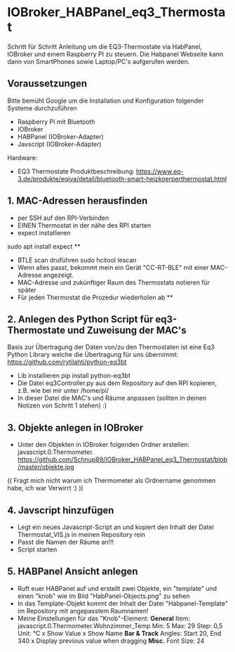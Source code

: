 # IOBroker_HABPanel_eq3_Thermostat

Schritt für Schritt Anleitung um die EQ3-Thermostate via HabPanel, IOBroker und einem Raspberry PI zu steuern.
Die Habpanel Webseite kann dann von SmartPhones sowie Laptop/PC's aufgerufen werden.


## Voraussetzungen
Bitte bemüht Google um die Installation und Konfiguration folgender Systeme durchzuführen
- Raspberry PI mit Bluetooth
- IOBroker
- HABPanel (IOBroker-Adapter)
- Javscript (IOBroker-Adapter)

Hardware:
- EQ3 Thermostate Produktbeschreibung: https://www.eq-3.de/produkte/eqiva/detail/bluetooth-smart-heizkoerperthermostat.html


## 1. MAC-Adressen herausfinden

- per SSH auf den RPI-Verbinden
- EINEN Thermostat in der nähe des RPI starten
- expect installieren 

sudo apt install expect
**
- BTLE scan druführen
sudo hcitool lescan
- Wenn alles passt, bekommt mein ein Gerät "CC-RT-BLE" mit einer MAC-Adresse angezeigt.
- MAC-Adresse und zukünftiger Raum des Thermostats notieren für später
- Für jeden Thermostat die Prozedur wiederholen ab **


## 2. Anlegen des Python Script für eq3-Thermostate und Zuweisung der MAC's

Basis zur Übertragung der Daten von/zu den Thermostaten ist eine Eq3 Python Library welche die Übertragung für uns übernimmt:
https://github.com/rytilahti/python-eq3bt

- Lib installieren
pip install python-eq3bt
- Die Datei eq3Controller.py aus dem Repository auf den RPI kopieren, z.B. wie bei mir unter /home/pi/
- In dieser Datei die MAC's und Räume anpassen (sollten in deinen Notizen von Schritt 1 stehen) :)

## 3. Objekte anlegen in IOBroker

- Unter den Objekten in IOBroker folgenden Ordner erstellen:
javascript.0.Thermometer.
https://github.com/Schnup89/IOBroker_HABPanel_eq3_Thermostat/blob/master/objekte.jpg

(( Fragt mich nicht warum ich Thermometer als Ordnername genommen habe, ich war Verwirrt :) ))


## 4. Javscript hinzufügen

- Legt ein neues Javascript-Script an und kopiert den Inhalt der Datei Thermostat_VIS.js in meinen Repository rein
- Passt die Namen der Räume an!!!
- Script starten


## 5. HABPanel Ansicht anlegen

- Ruft euer HABPanel auf und erstellt zwei Objekte, ein "template" und einen "knob" wie im Bild "HabPanel-Objects.png" zu sehen
- In das Template-Objekt kommt der Inhalt der Datei "Habpanel-Template" im Repository mit angepasstem Raumnamen!
- Meine Einstellungen für das "Knob"-Element:
__General__
Item: javascript.0.Thermometer.Wohnzimmer_Temp
Min: 5
Max: 29
Step: 0,5
Unit: °C
x Show Value
x Show Name
__Bar & Track__
Angles: Start 20, End 340
x Display previous value when dragging
__Misc.__
Font Size: 24

